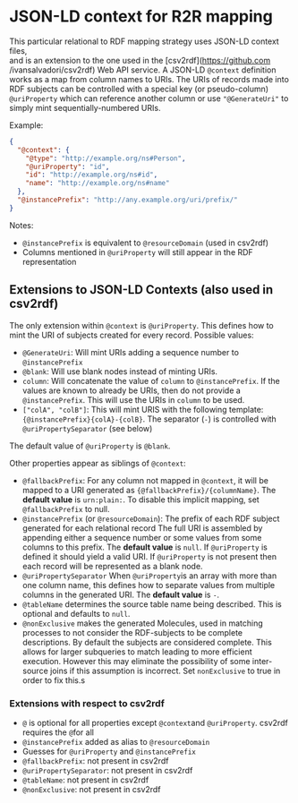 JSON-LD context for R2R mapping
===============================

This particular relational to RDF mapping strategy uses JSON-LD context files,  
and is an extension to the one used in the [csv2rdf](https://github.com
/ivansalvadori/csv2rdf) Web API service. A JSON-LD `@context` definition
works as a map from column names to URIs. The URIs of records made into RDF
subjects can be controlled with a special  key (or pseudo-column) 
`@uriProperty` which can reference another column or use `"@GenerateUri"` to 
simply mint sequentially-numbered URIs.

Example:
```json
{
  "@context": {
    "@type": "http://example.org/ns#Person",
    "@uriProperty": "id",
    "id": "http://example.org/ns#id",
    "name": "http://example.org/ns#name"
  },
  "@instancePrefix": "http://any.example.org/uri/prefix/"
}
```

Notes:
- `@instancePrefix` is equivalent to `@resourceDomain` (used in csv2rdf)
- Columns mentioned  in `@uriProperty` will still appear in the RDF 
  representation

Extensions to JSON-LD Contexts (also used in csv2rdf)
-----------------------------------------------------

The only extension within `@context` is `@uriProperty`. This defines how to 
mint the URI of subjects created for every record. Possible values:
- `@GenerateUri`: Will mint URIs adding a sequence number to `@instancePrefix`
- `@blank`: Will use blank nodes instead of minting URIs.
- `column`: Will concatenate the value of `column` to `@instancePrefix`. 
  If the values are known to already be URIs, then do not provide a 
  `@instancePrefix`. This will use the URIs in `column` to be used.
- `["colA", "colB"]`: This will mint URIS with the following template: 
  `{@instancePrefix}{colA}-{colB}`. The separator (`-`) is controlled with 
  `@uriPropertySeparator` (see below)

The default value of `@uriProperty` is `@blank`.  

Other properties appear as siblings of `@context`:
- `@fallbackPrefix`: For any column not mapped in `@context`, it will be mapped
  to a URI generated as `{@fallbackPrefix}/{columnName}`. The **default value** 
  is `urn:plain:`. To disable this implicit mapping, set `@fallbackPrefix` to null.
- `@instancePrefix` (or `@resourceDomain`): The prefix of each RDF subject 
  generated for each relational record The full URI is assembled by appending 
  either a sequence number or some values from some columns to this prefix.
  The **default value** is `null`. If  `@uriProperty` is defined it should 
  yield a valid URI. If `@uriProperty` is not present then each record will 
  be represented as a blank node.   
- `@uriPropertySeparator` When `@uriProperty`is an array with more than one 
  column name, this defines how to separate values from multiple columns in 
  the generated URI. The **default value** is `-`.
- `@tableName` determines the source table name being described. 
   This is optional and defaults to `null`.
- `@nonExclusive` makes the generated Molecules, used in matching processes 
   to not consider the RDF-subjects to be complete descriptions. By default 
   the subjects are considered complete. This allows for larger subqueries 
   to match leading to more efficient execution. However this may eliminate 
   the possibility of some inter-source joins if this assumption is incorrect. 
   Set `nonExclusive` to true in order to fix this.s  
  
### Extensions with respect to csv2rdf

- `@` is optional for all properties except `@context`and `@uriProperty`. 
  csv2rdf requires the `@`for all
- `@instancePrefix` added as alias to `@resourceDomain`
- Guesses for `@uriProperty` and `@instancePrefix`  
- `@fallbackPrefix`: not present in csv2rdf
- `@uriPropertySeparator`: not present in csv2rdf
- `@tableName`: not present in csv2rdf
- `@nonExclusive`: not present in csv2rdf
